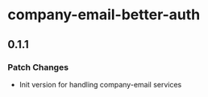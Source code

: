 # company-email-better-auth

## 0.1.1

### Patch Changes

- Init version for handling company-email services
